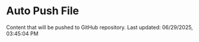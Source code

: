 # Auto Push File

Content that will be pushed to GitHub repository.
Last updated: 06/29/2025, 03:45:04 PM